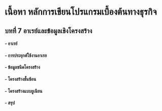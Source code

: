 # เนื้อหา หลักการเขียนโปรแกรมเบื้องต้นทางธุรกิจ
## บทที่ 7 อาเรย์และข้อมูลเชิงโครงสร้าง
#### - อาเรย์
#### - การประยุกต์ใช้งานอาเรย
#### - ข้อมูลชนิดโครงสร้าง
#### - โครงสร้างชั้นซ้อน
#### - โครงสร้างแบบยูเนียน
#### - สรุป